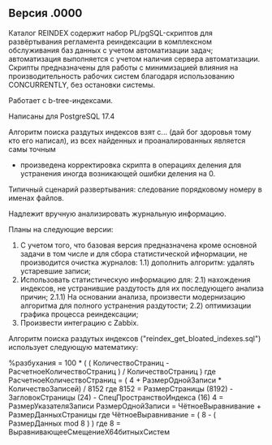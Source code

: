 ## Версия .0000

Каталог REINDEX содержит набор PL/pgSQL-скриптов для развёртывания регламента реиндексации в комплексном обслуживания баз данных с учетом автоматизации задач; автоматизация выполняется с учетом наличия сервера автоматизации.
Скрипты предназначены для работы с минимизацией влияния на производительность рабочих систем благодаря использованию CONCURRENTLY, без остановки системы.

Работает с b-tree-индексами.

Написаны для PostgreSQL 17.4

Алгоритм поиска раздутых индексов взят с... (дай бог здоровья тому кто его написал), из всех найденных и проаналированных является самы точным
- произведена корректировка скрипта в операциях деления для устранения иногда возникающей ошибки деления на 0.

Типичный сценарий развертывания: следование порядковому номеру в именах файлов.

Надлежит вручную анализировать журнальную информацию.

Планы на следующие версии:
1) С учетом того, что базовая версия предназначена кроме основной задачи в том числе и для сбора статистической ифнормации, не производится очистка журналов:
	1.1) дополнить алгоритм: удалять устаревшие записи;
2) Использовать статистическую информацию для:
	2.1) нахождения индексов, не устранившие раздутость для их последующего анализа причин;
		2.1.1) На основании анализа, произвести модернизацию алгоритма для полного устранения раздутости;
	2.2) оптимизации графика процесса реиндексации;
3) Произвести интеграцию с Zabbix.

Алгоритм поиска раздутых индексов ("reindex_get_bloated_indexes.sql") использует следующую математику:

%разбухания = 100 * ( ( КоличествоСтраниц - РасчетноеКоличествоСтраниц ) / КоличествоСтраниц )
где
РасчетноеКоличествоСтраниц = ( 4 + РазмерОднойЗаписи * КоличествоЗаписей) / 8152
где
8152 = РазмерСтраницы (8192) - ЗагловокСтраницы (24) - СпецПространствоИндекса (16)
4 = РазмерУказателяЗаписи
РазмерОднойЗаписи = ЧётноеВыравнивание + РазмерДанныхСтраницы
где
ЧётноеВыравнивание = ( 8 - ( РазмерДанных mod 8 ) )
где
8 = ВыравнивающееСмещениеX64битныхСистем

